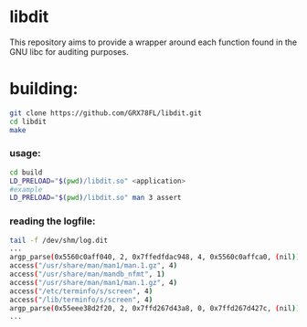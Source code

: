 # libdit

This repository aims to provide a wrapper around each function found in the GNU libc for auditing purposes.

# building:

```bash 
git clone https://github.com/GRX78FL/libdit.git
cd libdit
make
```

### usage:

```bash
cd build
LD_PRELOAD="$(pwd)/libdit.so" <application>
#example
LD_PRELOAD="$(pwd)/libdit.so" man 3 assert
```

### reading the logfile:

```bash
tail -f /dev/shm/log.dit
...
argp_parse(0x5560c0aff040, 2, 0x7ffedfdac948, 4, 0x5560c0affca0, (nil))          
access("/usr/share/man/man1/man.1.gz", 4)                                        
access("/usr/share/man/mandb_nfmt", 1)                                           
access("/usr/share/man/man1/man.1.gz", 4)                                        
access("/etc/terminfo/s/screen", 4)                                              
access("/lib/terminfo/s/screen", 4)                                              
argp_parse(0x55eee38d2f20, 2, 0x7ffd267d43a8, 0, 0x7ffd267d427c, (nil))         
...
```
